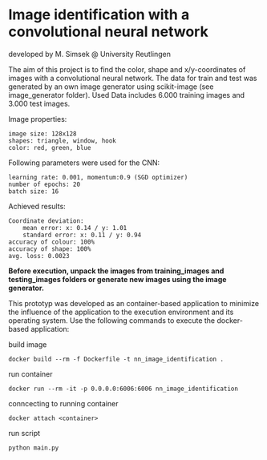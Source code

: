 <h1>Image identification with a convolutional neural network</h1>

developed by M. Simsek @ University Reutlingen

The aim of this project is to find the color, shape and x/y-coordinates of images with a convolutional neural network. 
The data for train and test was generated by an own image generator using scikit-image (see image_generator folder). 
Used Data includes 6.000 training images and 3.000 test images. 

Image properties:

    image size: 128x128
    shapes: triangle, window, hook  
    color: red, green, blue 
  
Following parameters were used for the CNN:

    learning rate: 0.001, momentum:0.9 (SGD optimizer)
    number of epochs: 20
    batch size: 16
    
Achieved results:

    Coordinate deviation: 
        mean error: x: 0.14 / y: 1.01
        standard error: x: 0.11 / y: 0.94
    accuracy of colour: 100% 
    accuracy of shape: 100%
    avg. loss: 0.0023

**Before execution, unpack the images from training_images and testing_images folders or generate new images using the image generator.**
    
This prototyp was developed as an container-based application to minimize the influence of the application to the execution environment and its operating system. Use the following commands to execute the docker-based application:

build image

    docker build --rm -f Dockerfile -t nn_image_identification .

run container

    docker run --rm -it -p 0.0.0.0:6006:6006 nn_image_identification

conncecting to running container

    docker attach <container>

run script

    python main.py
